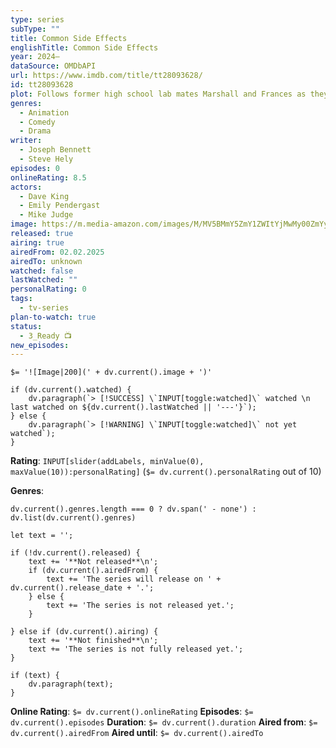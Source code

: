 ```yaml
---
type: series
subType: ""
title: Common Side Effects
englishTitle: Common Side Effects
year: 2024–
dataSource: OMDbAPI
url: https://www.imdb.com/title/tt28093628/
id: tt28093628
plot: Follows former high school lab mates Marshall and Frances as they unravel a conspiracy involving big pharma and the government to suppress knowledge of a rare fungus secret that may contain the solution to cure all world's diseases.
genres:
  - Animation
  - Comedy
  - Drama
writer:
  - Joseph Bennett
  - Steve Hely
episodes: 0
onlineRating: 8.5
actors:
  - Dave King
  - Emily Pendergast
  - Mike Judge
image: https://m.media-amazon.com/images/M/MV5BMmY5ZmY1ZWItYjMwMy00ZmYyLTlkNmItNjdmZGJjNmNjNWUwXkEyXkFqcGc@._V1_SX300.jpg
released: true
airing: true
airedFrom: 02.02.2025
airedTo: unknown
watched: false
lastWatched: ""
personalRating: 0
tags:
  - tv-series
plan-to-watch: true
status:
  - 3_Ready 📺
new_episodes:
---
```


`$= '![Image|200](' + dv.current().image + ')'`

```dataviewjs
if (dv.current().watched) {
	dv.paragraph(`> [!SUCCESS] \`INPUT[toggle:watched]\` watched \n last watched on ${dv.current().lastWatched || '---'}`);
} else {
	dv.paragraph(`> [!WARNING] \`INPUT[toggle:watched]\` not yet watched`);
}
```

**Rating**:  `INPUT[slider(addLabels, minValue(0), maxValue(10)):personalRating]` (`$= dv.current().personalRating` out of 10)

**Genres**:
```dataviewjs
dv.current().genres.length === 0 ? dv.span(' - none') : dv.list(dv.current().genres)
```

```dataviewjs
let text = '';

if (!dv.current().released) {
	text += '**Not released**\n';
	if (dv.current().airedFrom) {
		text += 'The series will release on ' + dv.current().release_date + '.';
	} else {
		text += 'The series is not released yet.';
	}
	
} else if (dv.current().airing) {
	text += '**Not finished**\n';
	text += 'The series is not fully released yet.';
}

if (text) {
	dv.paragraph(text);
}
```

**Online Rating**: `$= dv.current().onlineRating`
**Episodes**: `$= dv.current().episodes`
**Duration**:  `$= dv.current().duration`
**Aired from**: `$= dv.current().airedFrom`
**Aired until**: `$= dv.current().airedTo`